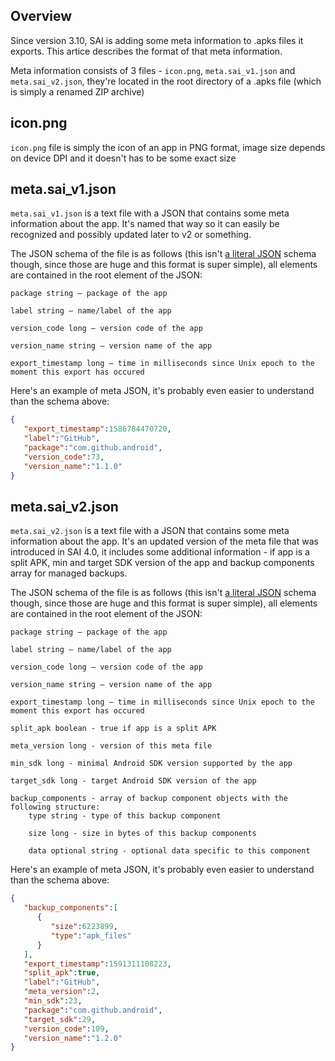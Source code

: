 ## Overview
Since version 3.10, SAI is adding some meta information to .apks files it exports. This artice describes the format of that meta information.

Meta information consists of 3 files - `icon.png`, `meta.sai_v1.json` and `meta.sai_v2.json`, they're located in the root directory of a .apks file (which is simply a renamed ZIP archive)

## icon.png
`icon.png` file is simply the icon of an app in PNG format, image size depends on device DPI and it doesn't has to be some exact size

## meta.sai_v1.json
`meta.sai_v1.json` is a text file with a JSON that contains some meta information about the app. It's named that way so it can easily be recognized and possibly updated later to v2 or something.

The JSON schema of the file is as follows (this isn't [a literal JSON](https://json-schema.org) schema though, since those are huge and this format is super simple), all elements are contained in the root element of the JSON:

```
package string — package of the app

label string — name/label of the app

version_code long — version code of the app

version_name string — version name of the app

export_timestamp long — time in milliseconds since Unix epoch to the moment this export has occured
```

Here's an example of meta JSON, it's probably even easier to understand than the schema above:
```json
{
   "export_timestamp":1586784470720,
   "label":"GitHub",
   "package":"com.github.android",
   "version_code":73,
   "version_name":"1.1.0"
}
```

## meta.sai_v2.json
`meta.sai_v2.json` is a text file with a JSON that contains some meta information about the app. It's an updated version of the meta file that was introduced in SAI 4.0, it includes some additional information - if app is a split APK, min and target SDK version of the app and backup components array for managed backups.

The JSON schema of the file is as follows (this isn't [a literal JSON](https://json-schema.org) schema though, since those are huge and this format is super simple), all elements are contained in the root element of the JSON:

```
package string — package of the app

label string — name/label of the app

version_code long — version code of the app

version_name string — version name of the app

export_timestamp long — time in milliseconds since Unix epoch to the moment this export has occured

split_apk boolean - true if app is a split APK

meta_version long - version of this meta file

min_sdk long - minimal Android SDK version supported by the app

target_sdk long - target Android SDK version of the app

backup_components - array of backup component objects with the following structure:
    type string - type of this backup component

    size long - size in bytes of this backup components

    data optional string - optional data specific to this component
```

Here's an example of meta JSON, it's probably even easier to understand than the schema above:
```json
{
   "backup_components":[
      {
         "size":6223899,
         "type":"apk_files"
      }
   ],
   "export_timestamp":1591311108223,
   "split_apk":true,
   "label":"GitHub",
   "meta_version":2,
   "min_sdk":23,
   "package":"com.github.android",
   "target_sdk":29,
   "version_code":109,
   "version_name":"1.2.0"
}
```
